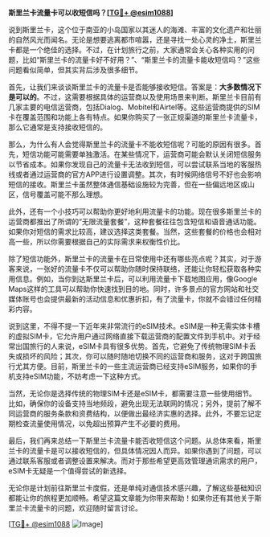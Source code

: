 **斯里兰卡流量卡可以收短信吗？[[TG💪+ @esim1088](https://t.me/s/esim1088)]**

说到斯里兰卡，这个位于南亚的小岛国家以其迷人的海滩、丰富的文化遗产和壮丽的自然风光而闻名。无论是想要逃离都市喧嚣，还是寻找一处心灵的净土，斯里兰卡都是一个绝佳的选择。不过，在计划旅行之前，大家通常会关心各种实用的问题，比如“斯里兰卡的流量卡好不好用？”、“斯里兰卡的流量卡能收短信吗？”这些问题看似简单，但其实背后涉及很多细节。

首先，让我们来谈谈斯里兰卡的流量卡是否能够接收短信。答案是：**大多数情况下是可以的**。不过，这需要根据具体的运营商以及使用场景来判断。斯里兰卡目前有几家主要的电信运营商，包括Dialog、Mobitel和Airtel等。这些运营商提供的SIM卡在覆盖范围和功能上各有特点。如果你购买了一张正规渠道的斯里兰卡流量卡，那么它通常是支持接收短信的。

那么，为什么有人会觉得斯里兰卡的流量卡不能收短信呢？可能的原因有很多。首先，短信功能可能需要单独激活。在某些情况下，运营商可能会默认关闭短信服务以节省成本。如果你发现自己的流量卡无法收到短信，可以尝试联系当地的客服热线或者通过运营商的官方APP进行设置调整。其次，有时候网络信号不好也会影响短信的接收。斯里兰卡虽然整体通信基础设施较为完善，但在一些偏远地区或山区，信号覆盖可能不那么理想。

此外，还有一个小技巧可以帮助你更好地利用流量卡的功能。现在很多斯里兰卡的运营商都推出了所谓的“无限流量套餐”，这种套餐往往包含短信和语音通话功能。如果你对短信的需求比较高，建议选择这类套餐。当然，这些套餐的价格也会相对高一些，所以你需要根据自己的实际需求来权衡性价比。

除了短信功能外，斯里兰卡的流量卡在日常使用中还有哪些亮点呢？其实，对于游客来说，一张好的流量卡不仅可以帮助你随时保持联络，还能让你轻松获取各种实用信息。例如，当你到达斯里兰卡后，可以利用流量卡下载地图应用，像Google Maps这样的工具可以帮助你快速找到目的地。同时，许多景点的官方网站和社交媒体账号也会提供最新的活动信息和优惠折扣，有了流量卡，你就不会错过任何精彩内容。

说到这里，不得不提一下近年来非常流行的eSIM技术。eSIM是一种无需实体卡槽的虚拟SIM卡，它允许用户通过网络直接下载运营商的配置文件到手机中。对于经常出国旅行的人来说，eSIM卡具有很多优势。首先，它避免了传统物理SIM卡丢失或损坏的风险；其次，你可以随时随地切换不同的运营商和服务，这对于跨国旅行尤其方便。目前，斯里兰卡的一些主流运营商已经支持eSIM服务，如果你的手机支持eSIM功能，不妨考虑一下这种方式。

当然，无论你是选择传统的物理SIM卡还是eSIM卡，都需要注意一些使用细节。比如，确保你的设备支持当地频段，避免出现无法联网的情况；另外，提前了解不同运营商的服务条款和资费结构，以便做出最经济实惠的选择。此外，不要忘记定期检查流量使用情况，以免超出预算产生不必要的费用。

最后，我们再来总结一下斯里兰卡流量卡能否收短信这个问题。从总体来看，斯里兰卡的流量卡是可以接收短信的，但具体情况因人而异。如果你遇到了问题，可以通过联系客服或者调整设置来解决。而对于那些希望更高效管理通讯需求的用户，eSIM卡无疑是一个值得尝试的新选择。

无论你是计划前往斯里兰卡度假，还是单纯对通信技术感兴趣，了解这些基础知识都能让你的旅程更加顺畅。希望这篇文章能为你带来帮助！如果你还有其他关于斯里兰卡流量卡的问题，欢迎随时留言讨论。

[[TG💪+ @esim1088](https://t.me/s/esim1088) ![Image](https://i.postimg.cc/4NQfJmqS/Snipaste-2025-05-13-00-14-12.png)]
